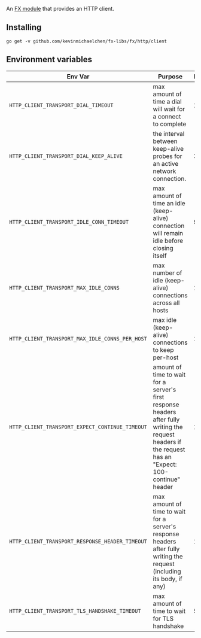 An [FX module](https://github.com/uber-go/fx) that provides an HTTP client.

## Installing
```shell
go get -v github.com/kevinmichaelchen/fx-libs/fx/http/client
```

## Environment variables
| Env Var                                          | Purpose                                                                                                                                                   | Default |
|--------------------------------------------------|-----------------------------------------------------------------------------------------------------------------------------------------------------------|---------|
| `HTTP_CLIENT_TRANSPORT_DIAL_TIMEOUT`             | max amount of time a dial will wait for a connect to complete                                                                                             | 10s     |
| `HTTP_CLIENT_TRANSPORT_DIAL_KEEP_ALIVE`          | the interval between keep-alive probes for an active network connection.                                                                                  | 30s     |
| `HTTP_CLIENT_TRANSPORT_IDLE_CONN_TIMEOUT`        | max amount of time an idle (keep-alive) connection will remain idle before closing itself                                                                 | 90s     |
| `HTTP_CLIENT_TRANSPORT_MAX_IDLE_CONNS`           | max number of idle (keep-alive) connections across all hosts                                                                                              | 100     |
| `HTTP_CLIENT_TRANSPORT_MAX_IDLE_CONNS_PER_HOST`  | max idle (keep-alive) connections to keep per-host                                                                                                        | 10      |
| `HTTP_CLIENT_TRANSPORT_EXPECT_CONTINUE_TIMEOUT`  | amount of time to wait for a server's first response headers after fully writing the request headers if the request has an "Expect: 100-continue" header  | 1s      |
| `HTTP_CLIENT_TRANSPORT_RESPONSE_HEADER_TIMEOUT`  | max amount of time to wait for a server's response headers after fully writing the request (including its body, if any)                                   | 15s     |
| `HTTP_CLIENT_TRANSPORT_TLS_HANDSHAKE_TIMEOUT`    | max amount of time to wait for TLS handshake                                                                                                              | 5s      |
